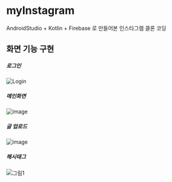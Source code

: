 # myInstagram

AndroidStudio + Kotlin + Firebase 로 만들어본 인스타그램 클론 코딩

## 화면 기능 구현

##### 로그인

![Login](https://user-images.githubusercontent.com/51068026/142094043-79070e9e-6181-4716-94ca-5641fa40f933.png)

##### 메인화면

![image](https://user-images.githubusercontent.com/51068026/142094121-133643a3-2dcc-4e13-8dba-786412a5fa78.png)

##### 글 업로드

![image](https://user-images.githubusercontent.com/51068026/142094184-1922cdd6-57b9-4dfa-8571-0f8d55745069.png)

##### 해시태그

![그림1](https://user-images.githubusercontent.com/51068026/142094532-cf6332b3-4bb2-4873-8851-f037cc885a17.gif)
